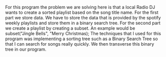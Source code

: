 For this program the problem we are solving here is that a local Radio DJ wants to create a sorted playlist based on the song title name. For the first part we store data. We have to store the data that is provided by the spotify weekly playlists and store them in a binary search tree. For the second part we create a playlist by creating a subset. An example would be subset("Jingle Bells", "Merry Christmas); The techniques that I used for this program was implementing a sorting tree such as a Binary Search Tree so that I can search for songs really quickly. We then transverse this binary tree in our program.

